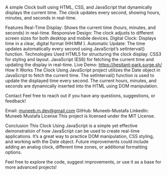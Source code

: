 A simple Clock built using HTML, CSS, and JavaScript that dynamically displays the current time. The clock updates every second, showing hours, minutes, and seconds in real-time.

Features
Real-Time Display: Shows the current time (hours, minutes, and seconds) in real-time.
Responsive Design: The clock adjusts to different screen sizes for both desktop and mobile devices.
Digital Clock: Displays time in a clear, digital format (HH:MM
).
Automatic Update: The time updates automatically every second using JavaScript’s setInterval() function.
Technologies Used
HTML5 for structuring the clock display.
CSS3 for styling and layout.
JavaScript (ES6) for fetching the current time and updating the display in real-time.
Live Demo:
https://hesitant-park.surge.sh/
How It Works
The Clock Using JavaScript project utilizes the Date object in JavaScript to fetch the current time. The setInterval() function is used to update the displayed time every second. The current hours, minutes, and seconds are dynamically inserted into the HTML using DOM manipulation.

Contact
Feel free to reach out if you have any questions, suggestions, or feedback!

Email: muneeb.m.dev@gmail.com
GitHub: Muneeb-Mustafa
LinkedIn: Muneeb Mustafa
License
This project is licensed under the MIT License.

Conclusion
This Clock Using JavaScript is a simple yet effective demonstration of how JavaScript can be used to create real-time applications. It’s a great way to practice DOM manipulation, CSS styling, and working with the Date object. Future improvements could include adding an analog clock, different time zones, or additional formatting options.

Feel free to explore the code, suggest improvements, or use it as a base for more advanced projects!
